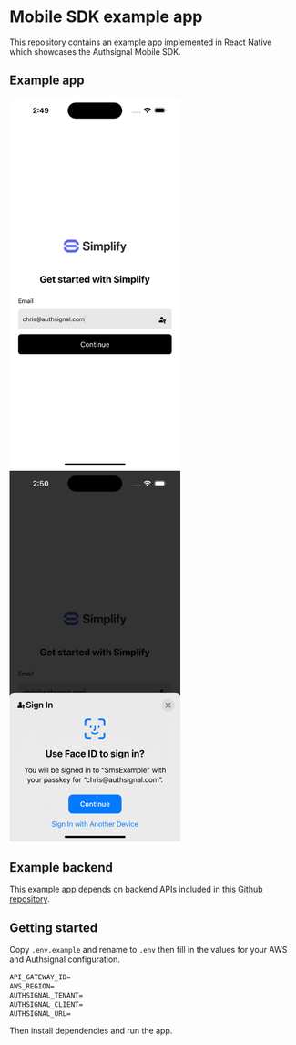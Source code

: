 # Mobile SDK example app

This repository contains an example app implemented in React Native which showcases the Authsignal Mobile SDK.

## Example app

<p float="left">
<img src="sign-in-screen.png" alt="sign-in" width="300"/>
<img src="sign-in-passkey.png" alt="sign-in-passkey" width="300"/>
</p>

## Example backend

This example app depends on backend APIs included in [this Github repository](https://github.com/authsignal/api-example-lambdas).

## Getting started

Copy `.env.example` and rename to `.env` then fill in the values for your AWS and Authsignal configuration.

```
API_GATEWAY_ID=
AWS_REGION=
AUTHSIGNAL_TENANT=
AUTHSIGNAL_CLIENT=
AUTHSIGNAL_URL=
```

Then install dependencies and run the app.
